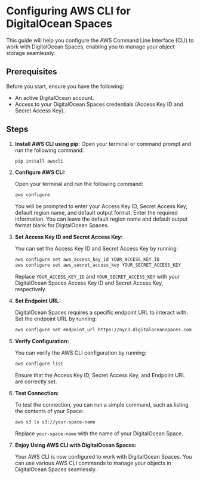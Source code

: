 # Configuring AWS CLI for DigitalOcean Spaces

This guide will help you configure the AWS Command Line Interface (CLI) to work with DigitalOcean Spaces, enabling you to manage your object storage seamlessly.

## Prerequisites

Before you start, ensure you have the following:

- An active DigitalOcean account.
- Access to your DigitalOcean Spaces credentials (Access Key ID and Secret Access Key).

## Steps

1. **Install AWS CLI using pip:**
   Open your terminal or command prompt and run the following command:
   ```bash
   pip install awscli
   ```

2. **Configure AWS CLI:**
   
   Open your terminal and run the following command:
   ```bash
   aws configure
   ```
   You will be prompted to enter your Access Key ID, Secret Access Key, default region name, and default output format. Enter the required information. You can leave the default region name and default output format blank for DigitalOcean Spaces.


3. **Set Access Key ID and Secret Access Key:**

   You can set the Access Key ID and Secret Access Key by running:
   ```bash
   aws configure set aws_access_key_id YOUR_ACCESS_KEY_ID
   aws configure set aws_secret_access_key YOUR_SECRET_ACCESS_KEY
   ```
   Replace `YOUR_ACCESS_KEY_ID` and `YOUR_SECRET_ACCESS_KEY` with your DigitalOcean Spaces Access Key ID and Secret Access Key, respectively.
   
4. **Set Endpoint URL:**

   DigitalOcean Spaces requires a specific endpoint URL to interact with. Set the endpoint URL by running:
   ```bash
   aws configure set endpoint_url https://nyc3.digitaloceanspaces.com
   ```
5. **Verify Configuration:**
   
   You can verify the AWS CLI configuration by running:
   ```bash
   aws configure list
   ```
   Ensure that the Access Key ID, Secret Access Key, and Endpoint URL are correctly set.
6. **Test Connection:**
   
   To test the connection, you can run a simple command, such as listing the contents of your Space:
   ```bash
   aws s3 ls s3://your-space-name
   ```
   Replace `your-space-name` with the name of your DigitalOcean Space.

7. **Enjoy Using AWS CLI with DigitalOcean Spaces:**

   Your AWS CLI is now configured to work with DigitalOcean Spaces. You can use various AWS CLI commands to manage your objects in DigitalOcean Spaces seamlessly.